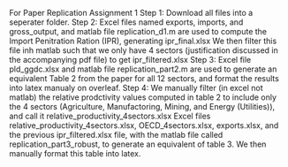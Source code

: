 For Paper Replication Assignment 1
  Step 1: Download all files into a seperater folder.
  Step 2: Excel files named exports, imports, and gross_output, and matlab file replication_d1.m are used to compute the Import Penitration Ration (IPR), generating ipr_final.xlsx
          We then filter this file inh matlab such that we only have 4 sectors (justification discussed in the accompanying pdf file) to get ipr_filtered.xlsx
  Step 3: Excel file pld_ggdc.xlsx and matlab file replication_part2.m are used to generate an equivalent Table 2 from the paper for all 12 sectors, and format the results into latex manualy on overleaf.
  Step 4: We manually filter (in excel not matlab) the relative prodctivity values computed in table 2 to include only the 4 sectors (Agriculture, Manufactoring, Mining, and Energy (Utilities)), and 
          call it relative_productivity_4sectors.xlsx
          Excel files relative_productivity_4sectors.xlsx, OECD_4sectors.xlsx, exports.xlsx, and the previous ipr_filtered.xlsx file, with the matlab file called replication_part3_robust, to generate 
          an equivalent of table 3. We then manually format this table into latex.
          
